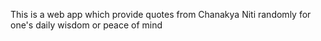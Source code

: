 This is a web app which provide quotes from Chanakya Niti randomly for one's daily wisdom or peace of mind